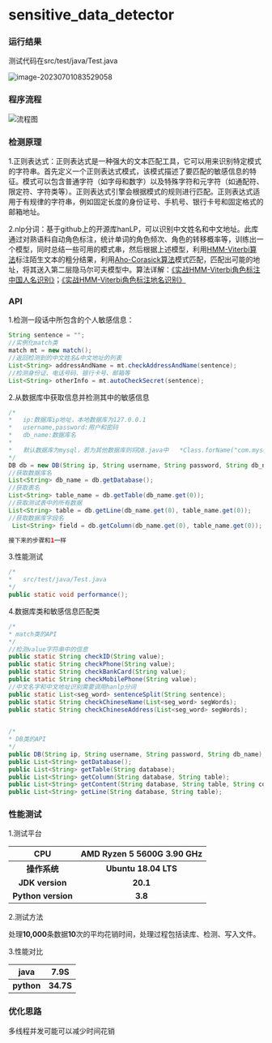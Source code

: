 # sensitive_data_detector

### 运行结果

测试代码在src/test/java/Test.java

![image-20230701083529058](https://github.com/yksCode/sensitive_data_detector/assets/48611034/c4f79551-1774-4c35-85e8-1ad22569c8d7)

### 程序流程
![流程图](https://github.com/yksCode/sensitive_data_detector/assets/48611034/a79eda2a-62a0-4582-ab2d-ea62f84a42e6)

### 检测原理

1.正则表达式：正则表达式是一种强大的文本匹配工具，它可以用来识别特定模式的字符串。首先定义一个正则表达式模式，该模式描述了要匹配的敏感信息的特征。模式可以包含普通字符（如字母和数字）以及特殊字符和元字符（如通配符、限定符、字符类等）。正则表达式引擎会根据模式的规则进行匹配。正则表达式适用于有规律的字符串，例如固定长度的身份证号、手机号、银行卡号和固定格式的邮箱地址。

2.nlp分词：基于github上的开源库hanLP，可以识别中文姓名和中文地址。此库通过对熟语料自动角色标注，统计单词的角色频次、角色的转移概率等，训练出一个模型，同时总结一些可用的模式串，然后根据上述模型，利用[HMM-Viterbi算法](http://www.hankcs.com/nlp/general-java-implementation-of-the-viterbi-algorithm.html)标注陌生文本的粗分结果，利用[Aho-Corasick算法](http://www.hankcs.com/program/algorithm/implementation-and-analysis-of-aho-corasick-algorithm-in-java.html)模式匹配，匹配出可能的地址，将其送入第二层隐马尔可夫模型中。算法详解：[《实战HMM-Viterbi角色标注中国人名识别》](http://www.hankcs.com/nlp/chinese-name-recognition-in-actual-hmm-viterbi-role-labeling.html)；[《实战HMM-Viterbi角色标注地名识别》](http://www.hankcs.com/nlp/ner/place-names-to-identify-actual-hmm-viterbi-role-labeling.html)

### API

1.检测一段话中所包含的个人敏感信息：

```java
String sentence = "";
//实例化match类
match mt = new match();
//返回检测到的中文姓名&中文地址的列表
List<String> addressAndName = mt.checkAddressAndName(sentence);
//检测身份证、电话号码、银行卡号、邮箱等
List<String> otherInfo = mt.autoCheckSecret(sentence);
```

2.从数据库中获取信息并检测其中的敏感信息

```java
/*
*	ip:数据库ip地址，本地数据库为127.0.0.1
*	username,password:用户和密码
*	db_name:数据库名
*	
*	默认数据库为mysql，若为其他数据库则将DB.java中	*Class.forName("com.mysql.cj.jdbc.Driver")修改为其他数据库。
*/
DB db = new DB(String ip, String username, String password, String db_name);
//获取数据库名
List<String> db_name = db.getDatabase();
//获取表名
List<String> table_name = db.getTable(db_name.get(0));
//获取测试表中的所有数据
List<String> table = db.getLine(db_name.get(0), table_name.get(0));
//获取数据库字段名
 List<String> field = db.getColumn(db_name.get(0), table_name.get(0));

接下来的步骤和1一样

```

3.性能测试

```java
/*
*	src/test/java/Test.java
*/
public static void performance();
```

4.数据库类和敏感信息匹配类

```java
/*
* match类的API
*/
//检测value字符串中的信息
public static String checkID(String value);
public static String checkPhone(String value);
public static String checkBankCard(String value);
public static String checkMobilePhone(String value);
//中文名字和中文地址识别需要调用hanlp分词
public static List<seg_word> sentenceSplit(String sentence);
public static String checkChineseName(List<seg_word> segWords);
public static String checkChineseAddress(List<seg_word> segWords);
     
```

```java
/*
* DB类的API
*/
public DB(String ip, String username, String password, String db_name);
public List<String> getDatabase();
public List<String> getTable(String database);
public List<String> getColumn(String database, String table);
public List<String> getContent(String database, String table, String column);
public List<String> getLine(String database, String table);
```

### 性能测试

1.测试平台

|        CPU         | AMD Ryzen 5 5600G    3.90 GHz |
| :----------------: | :---------------------------: |
|    **操作系统**    |     **Ubuntu 18.04 LTS**      |
|  **JDK version**   |           **20.1**            |
| **Python version** |            **3.8**            |

2.测试方法

处理**10,000**条数据**10**次的平均花销时间，处理过程包括读库、检测、写入文件。

3.性能对比

|    java    |   7.9S    |
| :--------: | :-------: |
| **python** | **34.7S** |

### 优化思路

多线程并发可能可以减少时间花销




